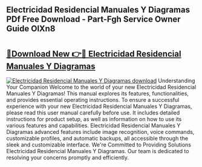 ## Electricidad Residencial Manuales Y Diagramas PDf Free Download - Part-Fgh Service Owner Guide OlXn8

# <h2><a href="http://dfkoyl.blite.top/?on=Electricidad+Residencial+Manuales+Y+Diagramas">🔗Download New 👉🔴 Electricidad Residencial Manuales Y Diagramas</a></h2>

[![Electricidad Residencial Manuales Y Diagramas download](https://i.imgur.com/lujVjoI.png)](http://dfkoyl.blite.top/?on=Electricidad+Residencial+Manuales+Y+Diagramas)
Understanding Your Companion Welcome to the world of your new Electricidad Residencial Manuales Y Diagramas! This manual explores its features, functionalities, and provides essential operating instructions. To ensure a successful experience with your new Electricidad Residencial Manuales Y Diagramas, please read this user manual carefully before use. It includes detailed instructions for product setup, as well as information on how to use its various features and capabilities. Electricidad Residencial Manuales Y Diagramas advanced features include image recognition, voice commands, customizable profiles, and automatic backups, all accessible through the sleek and customizable interface. We're Committed to Providing Solutions Electricidad Residencial Manuales Y Diagramas. Our team is dedicated to resolving your concerns promptly and efficiently.
